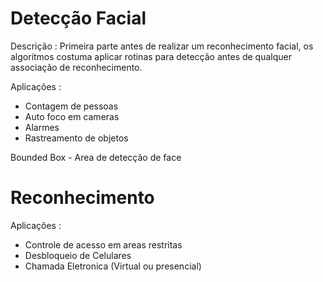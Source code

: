 # Detecção Facial

Descrição : Primeira parte antes de realizar um reconhecimento facial, os algoritmos costuma aplicar rotinas para detecção antes de qualquer associação de reconhecimento.

Aplicações : 

- Contagem de pessoas
- Auto foco em cameras
- Alarmes
- Rastreamento de objetos

Bounded Box - Area de detecção de face

# Reconhecimento

Aplicações : 

- Controle de acesso em areas restritas
- Desbloqueio de Celulares 
- Chamada Eletronica (Virtual ou presencial)



